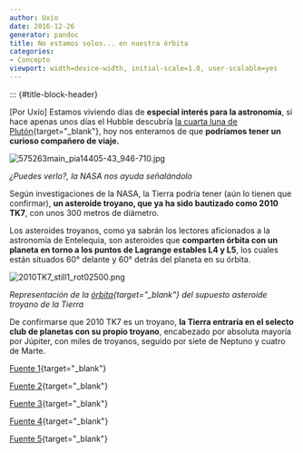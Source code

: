```yaml
---
author: Uxío
date: 2016-12-26
generator: pandoc
title: No estamos solos... en nuestra órbita
categories:
- Concepto
viewport: width=device-width, initial-scale=1.0, user-scalable=yes
---
```


::: {#title-block-header}

\[Por Uxío\] Estamos viviendo días de **especial interés para la
astronomía**, si hace apenas unos días el Hubble descubría [la cuarta
luna de
Plutón](http://www.nasa.gov/mission_pages/hubble/science/pluto-moon.html){target="_blank"},
hoy nos enteramos de que **podríamos tener un curioso compañero de
viaje.**

![575263main_pia14405-43_946-710.jpg](http://www.entelequia.bligoo.com/media/users/1/79903/images/public/4621/575263main_pia14405-43_946-710.jpg?v=1311837768313)

*¿Puedes verlo?, la NASA nos ayuda señalándolo*

Según investigaciones de la NASA, la Tierra podría tener (aún lo tienen
que confirmar), **un asteroide troyano, que ya ha sido bautizado como
2010 TK7**, con unos 300 metros de diámetro.

Los asteroides troyanos, como ya sabrán los lectores aficionados a la
astronomía de Entelequia, son asteroides que **comparten órbita con un
planeta en torno a los puntos de Lagrange estables L4 y L5**, los cuales
están situados 60° delante y 60° detrás del planeta en su órbita.

![2010TK7_still1_rot02500.png](http://www.entelequia.bligoo.com/media/users/1/79903/images/public/4621/2010TK7_still1_rot02500.png?v=1311837865247)

*Representación de la
[órbita](http://www.youtube.com/watch?feature=player_embedded&v=Vp0b1p5kDbw&fs=1&fs=1){target="_blank"}
del supuesto asteroide troyano de la Tierra*

De confirmarse que 2010 TK7 es un troyano, **la Tierra entraría en el
selecto club de planetas con su propio troyano**, encabezado por
absoluta mayoría por Júpiter, con miles de troyanos, seguido por siete
de Neptuno y cuatro de Marte.

[Fuente
1](http://www.nasa.gov/mission_pages/hubble/science/pluto-moon.html){target="_blank"}

[Fuente
2](http://www.nature.com/nature/journal/v475/n7357/full/nature10233.html){target="_blank"}

[Fuente
3](http://www.nasa.gov/mission_pages/WISE/news/wise20110727.html){target="_blank"}

[Fuente
4](http://es.wikipedia.org/wiki/Asteroide_troyano){target="_blank"}

[Fuente
5](http://danielmarin.blogspot.com/2011/07/un-troyano-terrestre.html){target="_blank"}
